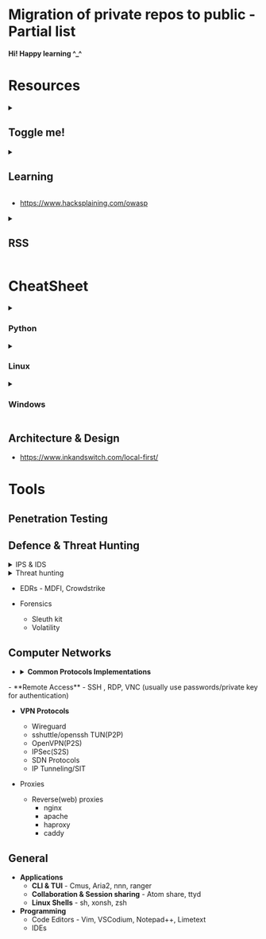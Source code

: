 # Migration of private repos to public - Partial list

**Hi! Happy learning ^_^**


# Resources

<details><summary><h2>Toggle me!</h2></summary>Peek a boo!</details>

<details>
	<summary>
		<h2>Learning</h2>
	</summary>

</details>

- https://www.hacksplaining.com/owasp

<details>
	<summary><h2>RSS</h2></summary>
	
- https://cyber.bgu.ac.il/advanced-cyber/
- https://news.ycombinator.com/
- https://www.darkreading.com/
- https://thehackernews.com/
- https://www.digitalwhisper.co.il/
- https://www.csoonline.com/
- https://leanpub.com/
	</details>

# CheatSheet

<details>
	<summary><h3>Python</h3></summary>

<details>
	<summary><h4>Features & Behaviour</h4></summary>
	
- **`python.exe`** - console(terminal) app for **CLI** Scripts
- **`pythonw.exe`** - GUI app for **GUI/No UI** scripts
- General
	- **`<...>`** = waiting for additional input
	-  For loop can't be used after a previous statement, only exception is as list comprehension.
	- importing using `from` might overwrite existing functions with the same name unless using with `as <another_name>`
	- Every statement Ends with a NEWLINE. **Everything is a statement.**  
	- Default  Python Character Encoding - **UTF-8**
	- Interpreter - translates commands to bytecode and executes them
	- Python ignores empty lines, it uses tabs or 4 spaces for indention.
	- `main()` - a special function, used as starting point of execution when the script is run directly. won't run when imported.
	- float inaccuracy - computers represent float with finite amount of bits, results in tiny differences between saved with errors growing bigger with more float calculations.
	- Operators
		- Common logical operators - AND(**1 True**), OR(**3 True**), **XOR(True when different)**
		- identity - `is` - if **memory addresses** are identical 
		- Equality - `==` - **value inside** memory addresses
	- Variable handling
		- **assignment** - assigns value to a variable using a **new pointer**. for **mutable** and **immutables**.
		- **value change** - changes the value **inside** a **memory address**, only for **mutables.**
	- Security Risks
		- Difference between modules:	
			- **os.system** --> injects a shell and runs the command in it, security risk for **shell injections**.
			- **Subprocess.call** --> spawns a process and runs the command.
		- String Formatting might introduce security vulnerabilities, template strings are safer and are best for user-supplied input.
	 	- exec() - vulnerable when the code running inside it is external or untrusted/changeable by the user.
</details>
  <details>
	<summary><h4>alternative way to search module name</h4></summary>

```python
import sys;[m for m in sys.stdlib_module_names if "<name>" in m]  # search module name
```
  </details>

  <details>
	<summary><h4>alternative way to output stdout to var with sys module.</h4></summary>

```python
import io,sys; b=io.StringIO(); sys.stdout=b;<Command>;out = b.getvalue().splitlines(); sys.stdout=sys.__stdout__
```
  </details>
  <details>
	<summary><h4>get stdout from command. exec using stdout</h4></summary>

```python
exec("import io,contextlib as cl;o=io.StringIO();\nwith cl.redirect_stdout(o):\thelp(\"topics\")")`
# might be unsafe especially in production.
```
  </details>

</details>

<details>
	<summary><h3>Linux</h3></summary>
	
<details>
	<summary><h4>Administration</h4></summary>

```zsh
dhclient -r eth renew # or release
dhcpcd # dhcp
```

</details>
</details>

<details>
	<summary><h3>Windows</h3></summary>
<details>
	<summary><h4>Shell Enumeration</h4></summary>
	
```cmd
(dir 2>&1 *`\|echo CMD);&<# rem #>echo ($PSVersionTable).PSEdition # check if shell is CMD or PS
```

</details>
<details>
	<summary><h4>Windows Administration</h4></summary>

```cmd
netsh int ip reset  # Reset TCP/IP
netsh int winsock reset # recover from socket errors, may remove settings
```
```cmd
netsh advf set currentprofile state off  # turn firewall off
```
```cmd
route
netstat -r # alternative
```
```cmd
getmac
```
```cmd
netstat -s -p <PROTOCOL> # statistics
```
```cmd
netstat -aonb # socket finding windows
```
```powershell
Powershell Start Notepad.exe -Verb RunAs -ArgumentList "C:\\Windows\\System32\\drivers\\etc\\hosts" &@rem edits hosts, be careful.
```
```cmd
sfc /scannow &@rem check windows for errors, be careful with this tool.
```
```powershell
 New-Object System.Net.Sockets.TcpClient("192.168.0.6", 3389)
```
```cmd
Cipher /w:<PATH> # wipes free space
```
```cmd
Certutil -encode <filepath> <outputfile> # encode/decode in base64
```
```cmd
taskkill /f /t /im "<MSASCuiL.exe/MSASCui.exe>" # stops ms defender
```
</details>
<details>
	<summary><h4>Encoding & Cryptography</h4></summary>

```powershell
[System.Convert]::ToBase64String([System.Text.Encoding]::UTF8.GetBytes("H")) 
```
```powershell
[System.Text.Encoding]::ASCII.GetString([System.Convert]::FromBase64String('SA=='))
```
```powershell
[System.Text.Encoding]::UTF8.GetString([System.Convert]::FromBase64String('SA=='))
```
</details>
</details>

## Architecture & Design
- https://www.inkandswitch.com/local-first/

# Tools
## Penetration Testing

## Defence & Threat Hunting
<details>
	<summary>IPS & IDS</summary>
	
	- Zeek
	- Snort
	- Suricata
</details>

<details>
	<summary>Threat hunting</summary>
	
	- Sigma
	- Yara
	- ssdeep
	- APTSimulator
 
</details>

- EDRs - MDFI, Crowdstrike

- Forensics
	- Sleuth kit 
	- Volatility


## Computer Networks
- <details>
	<summary><b>Common Protocols Implementations</b></summary>
	
	- NAT & DHCP
		- ICS,
  		- dhcpcd(ISC DHCP)
    		- dnsmas
 	- DNS
  		- BIND(most common, de facto standard), Unbound, Dnsmasq, MS DNS
</details>
- **Remote Access** - SSH , RDP, VNC (usually use passwords/private key for authentication) 

- **VPN Protocols**
	- Wireguard
	- sshuttle/openssh TUN(P2P)
	- OpenVPN(P2S)
	- IPSec(S2S)
	- SDN Protocols
	- IP Tunneling/SIT 

- Proxies
	 - Reverse(web) proxies 
		 - nginx  
		 - apache
		 - haproxy
		 - caddy
## General
- **Applications**
	- **CLI & TUI** - Cmus, Aria2, nnn, ranger
	- **Collaboration & Session sharing** - Atom share, ttyd
 	- **Linux Shells** - sh, xonsh, zsh 
- **Programming**
	- Code Editors - Vim, VSCodium, Notepad++, Limetext  
	- IDEs 
